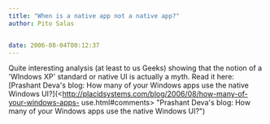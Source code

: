 ```yaml
---
title: "When is a native app not a native app?"
author: Pito Salas


date: 2006-08-04T00:12:37
---
```


Quite interesting analysis (at least to us Geeks) showing that the notion of a
'WIndows XP' standard or native UI is actually a myth. Read it here: [Prashant
Deva's blog: How many of your Windows apps use the native Windows
UI?](<http://placidsystems.com/blog/2006/08/how-many-of-your-windows-apps-
use.html#comments> "Prashant Deva's blog: How many of your Windows apps use
the native Windows UI?")


